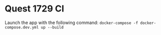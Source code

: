# Quest 1729 CI

Launch the app with the following command: `docker-compose -f docker-compose.dev.yml up --build`
